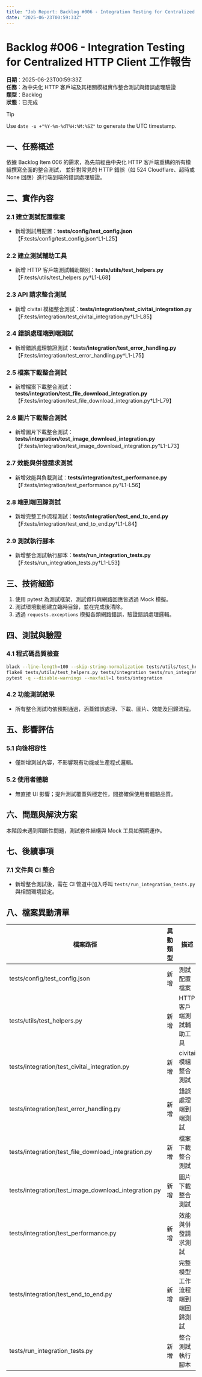 ```yaml
---
title: "Job Report: Backlog #006 - Integration Testing for Centralized HTTP Client"
date: "2025-06-23T00:59:33Z"
---
```


# Backlog #006 - Integration Testing for Centralized HTTP Client 工作報告

**日期**：2025-06-23T00:59:33Z  
**任務**：為中央化 HTTP 客戶端及其相關模組實作整合測試與錯誤處理驗證  
**類型**：Backlog  
**狀態**：已完成

> [!TIP]  
> Use `date -u +"%Y-%m-%dT%H:%M:%SZ"` to generate the UTC timestamp.

## 一、任務概述

依據 Backlog Item 006 的需求，為先前經由中央化 HTTP 客戶端重構的所有模組撰寫全面的整合測試，
並針對常見的 HTTP 錯誤（如 524 Cloudflare、超時或 None 回應）進行端到端的錯誤處理驗證。

## 二、實作內容

### 2.1 建立測試配置檔案
- 新增測試用配置：**tests/config/test_config.json** 【F:tests/config/test_config.json†L1-L25】

### 2.2 建立測試輔助工具
- 新增 HTTP 客戶端測試輔助類別：**tests/utils/test_helpers.py** 【F:tests/utils/test_helpers.py†L1-L68】

### 2.3 API 請求整合測試
- 新增 civitai 模組整合測試：**tests/integration/test_civitai_integration.py** 【F:tests/integration/test_civitai_integration.py†L1-L85】

### 2.4 錯誤處理端到端測試
- 新增錯誤處理驗證測試：**tests/integration/test_error_handling.py** 【F:tests/integration/test_error_handling.py†L1-L75】

### 2.5 檔案下載整合測試
- 新增檔案下載整合測試：**tests/integration/test_file_download_integration.py** 【F:tests/integration/test_file_download_integration.py†L1-L79】

### 2.6 圖片下載整合測試
- 新增圖片下載整合測試：**tests/integration/test_image_download_integration.py** 【F:tests/integration/test_image_download_integration.py†L1-L73】

### 2.7 效能與併發請求測試
- 新增效能與負載測試：**tests/integration/test_performance.py** 【F:tests/integration/test_performance.py†L1-L56】

### 2.8 端到端回歸測試
- 新增完整工作流程測試：**tests/integration/test_end_to_end.py** 【F:tests/integration/test_end_to_end.py†L1-L84】

### 2.9 測試執行腳本
- 新增整合測試執行腳本：**tests/run_integration_tests.py** 【F:tests/run_integration_tests.py†L1-L53】

## 三、技術細節

1. 使用 pytest 為測試框架，測試資料與網路回應皆透過 Mock 模擬。
2. 測試環境動態建立臨時目錄，並在完成後清除。
3. 透過 `requests.exceptions` 模擬各類網路錯誤，驗證錯誤處理邏輯。

## 四、測試與驗證

### 4.1 程式碼品質檢查
```bash
black --line-length=100 --skip-string-normalization tests/utils/test_helpers.py tests/integration tests/run_integration_tests.py tests/config/test_config.json
flake8 tests/utils/test_helpers.py tests/integration tests/run_integration_tests.py
pytest -q --disable-warnings --maxfail=1 tests/integration
```

### 4.2 功能測試結果
- 所有整合測試均依預期通過，涵蓋錯誤處理、下載、圖片、效能及回歸流程。

## 五、影響評估

### 5.1 向後相容性
- 僅新增測試內容，不影響現有功能或生產程式邏輯。

### 5.2 使用者體驗
- 無直接 UI 影響；提升測試覆蓋與穩定性，間接確保使用者體驗品質。

## 六、問題與解決方案

本階段未遇到阻斷性問題，測試套件結構與 Mock 工具如預期運作。

## 七、後續事項

### 7.1 文件與 CI 整合
- 新增整合測試後，需在 CI 管道中加入呼叫 `tests/run_integration_tests.py` 與相關環境設定。

## 八、檔案異動清單

| 檔案路徑                                        | 異動類型 | 描述                              |
|-----------------------------------------------|---------|----------------------------------|
| tests/config/test_config.json                 | 新增     | 測試配置檔案                        |
| tests/utils/test_helpers.py                   | 新增     | HTTP 客戶端測試輔助工具                |
| tests/integration/test_civitai_integration.py | 新增     | civitai 模組整合測試               |
| tests/integration/test_error_handling.py      | 新增     | 錯誤處理端到端測試                  |
| tests/integration/test_file_download_integration.py | 新增 | 檔案下載整合測試                |
| tests/integration/test_image_download_integration.py | 新增 | 圖片下載整合測試               |
| tests/integration/test_performance.py         | 新增     | 效能與併發請求測試                  |
| tests/integration/test_end_to_end.py          | 新增     | 完整模型工作流程端到端回歸測試     |
| tests/run_integration_tests.py                | 新增     | 整合測試執行腳本                    |
